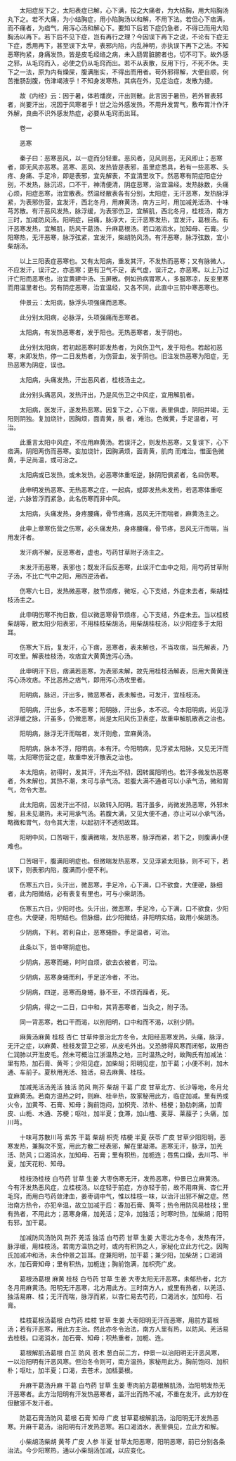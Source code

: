 <!-- { "loadSidebar": true } -->
　　太阳症反下之，太阳表症已解，心下满，按之大痛者，为大结胸，用大陷胸汤丸下之。若不大痛，为小结胸症，用小陷胸汤以和解，不用下法。若但心下痞满，而不痛者，为痞气，用泻心汤和解心下。要知下后若下症仍急者，不得已而用大陷胸汤以再下。若下后不见下症，岂有再行之理？今因误下再下之说，不论有下症无下症，悉用再下，甚至误下太早，表邪内陷，内乱神明，亦执误下再下之法。不知恶寒拘紧，身痛发热，皆是皮毛经络之病，未入肠胃脏腑者也，切不可下。故外感之邪，从毛窍而入，必使之仍从毛窍而出。若不从表散，反用下行，不死不休。夫下之一法，原为内有燥屎，腹满胀实，不得出而用者。苟外邪得解，大便自顺，何苦推肠刮腹，伤津竭液乎！不知身发寒热，其病在外，见症治症，发散为捷。

　　故《内经》云：因于暑，体若燔炭，汗出则散。此言因于暑热，若外冒表邪者，尚要汗出，况因于风寒者乎！世之治外感发热，不用升发胃气，敷布胃汁作汗外解，良由不识外感发热症，必要从毛窍而出耳。

　　卷一

　　恶寒

　　秦子曰：恶寒恶风，以一症而分轻重。恶风者，见风则恶，无风即止；恶寒者，即无风亦恶寒。恶寒、恶风、发热皆是表邪，虽里症悉具，若有一些恶寒、头疼、身痛、手足冷，即是表邪，宜先解表，不宜清里攻下。然恶寒有阴症阳症分别，不发热，脉沉迟，口不干，神清便清，阴症恶寒，治宜温经。发热脉数，头痛心烦，阳症恶寒，治宜散表。然温经散表各有分别，太阳症，无汗恶寒，发热脉浮紧，为表邪伤营，宜发汗，西北冬月，用麻黄汤，南方三时，用加减羌活汤、十味芎苏散。有汗恶风发热，脉浮缓，为表邪伤卫，宜解肌，西北冬月，桂枝汤，南方三时，加减防风汤。阳明症，目痛，脉浮大，无汗恶寒发热，宜发汗，葛根汤。有汗恶寒发热，宜解肌，防风干葛汤、升麻葛根汤。若口渴消水，加知母、石膏。少阳寒热，无汗恶寒，脉浮弦紧，宜发汗，柴胡防风汤。有汗恶寒，脉浮弦数，宜小柴胡汤。

　　以上三阳表症恶寒也。又有太阳病，重发其汗，不发热而恶寒；又有脉微人，不应发汗，误汗之，亦恶寒；更有卫气不足，表气虚，误汗之，亦恶寒。以上乃过汗亡阳而恶寒也，治宜黄建中汤、玉屏散。例如热病胃寒人，多服寒凉，反变里寒而用温里者也。另有阴症恶寒，治宜温经，又各不同，此直中三阴中寒恶寒也。

　　仲景云：太阳病，脉浮头项强痛而恶寒。

　　此分别太阳病，必脉浮，头项强痛而恶寒者。

　　太阳病，有发热恶寒者，发于阳也。无热恶寒者，发于阴也。

　　此分别太阳病，若初起恶寒时即发热者，为风伤卫气，发于阳也。若起初恶寒，未即发热，停一二日发热者，为伤营血，发于阴也。旧注发热恶寒为阳症，无热恶寒为阴症，误也。

　　太阳病，头痛发热，汗出恶风者，桂枝汤主之。

　　此分别头痛恶风，发热汗出，乃是风伤卫之中风症，宜用解肌者。

　　太阳病，医发汗，遂发热恶寒。因复下之，心下痞，表里俱虚，阴阳并竭，无阳则阴独。复加烧针，因胸烦，面青黄，肤 者，难治。色微黄，手足温者，可治。

　　此重言太阳中风症，不应用麻黄汤。若误汗之，则发热恶寒，又复误下，心下痞满，阴阳两伤而恶寒。妄加烧针，因胸满烦，面青黄，肌肉 而难治。惟面色微黄，手足尚温，或可治之。

　　太阳病或已发热，或未发热，必恶寒体重呕逆，脉阴阳俱紧者，名曰伤寒。

　　此申明发热恶寒、无热恶寒之症，一起病，或即发热未发热，若恶寒体重呕逆，六脉皆浮而紧急，此名伤寒而非中风。

　　太阳病，头痛发热，身疼腰痛，骨节疼痛，恶风无汗而喘者，麻黄汤主之。

　　此申上章寒伤营之伤寒，必头痛发热，身疼腰痛，骨节疼，恶风无汗而喘，当用发汗者。

　　发汗病不解，反恶寒者，虚也，芍药甘草附子汤主之。

　　未发汗而恶寒，表邪也；既发汗后反恶寒，此误汗亡血中之阳，用芍药甘草附子汤，不比亡气中之阳，用四逆汤者。

　　伤寒六七日，发热微恶寒，肢节烦疼，微呕，心下支结，外症未去者，柴胡桂枝汤主之。

　　此申明伤寒不拘日数，但以微恶寒骨节烦疼，心下支结，外症未去。当以桂枝柴胡等，散太阳少阳表邪，不用桂枝柴胡汤，用柴胡桂枝汤，以少阳症多于太阳耳。

　　伤寒大下后，复发汗，心下痞，恶寒者，表未解也，不当攻痞，当先解表，乃可攻里。解表桂枝汤，攻痞宜大黄黄连泻心汤。

　　此申明汗下后，痞满若恶寒，为表邪未解，故先用桂枝汤解表，后用大黄黄连泻心汤攻痞。不比恶热之痞气，即用泻心汤攻里者。

　　阳明病，脉迟，汗出多，微恶寒者，表未解也，可发汗，宜桂枝汤。

　　阳明病，汗出多，本不恶寒；阳明脉，汗出多，本不迟。今本阳明病，尚见浮迟浮缓之脉，汗虽多，仍微恶寒，尚是太阳风伤卫表症，故重申解肌散表之治也。

　　阳明病，脉浮无汗而喘者，发汗则愈，宜麻黄汤。

　　阳明病，脉本不浮，阳明病，本有汗。今阳明病，见浮紧太阳脉，又见无汗而喘，太阳寒伤营之症，故重申发汗散表之治也。

　　本太阳病，初得时，发其汗，汗先出不彻，因转属阳明也。若汗多微发热恶寒者，外未解也，其热不潮，未可与承气汤。若腹大满不通者可以小承气汤，微和胃气，勿令大泄。

　　此太阳病，因发汗出不彻，以致转入阳明。若汗虽多，尚微发热恶寒，外邪未解，且未见潮热，未可用承气汤。若腹大满，又见大便不通，亦止可以小承气汤，略微和胃气，勿令其大泄，以起初汗不透彻故耳。

　　阳明中风，口苦咽干，腹满微喘，发热恶寒，脉浮而紧，若下之，则腹满小便难也。

　　口苦咽干，腹满阳明症也。但微喘发热恶寒，又见浮紧太阳脉，则不可下，若误下，则表邪内陷，腹满而小便不利。

　　伤寒五六日，头汗出，微恶寒，手足冷，心下满，口不欲食，大便硬，脉细者，此为阳微结，必有表复有里也，可与小柴胡汤。

　　伤寒五六日，少阳时也。头汗出，微恶寒，手足冷，心下满，口不欲食，少阳症也。大便硬，阳明结也。但脉细，此少阳微结，非阳明实结，故用小柴胡汤。

　　少阴病，下利。若利自止，恶寒蜷卧。手足温者，可治。

　　此条以下，皆中寒阴症也。

　　少阴病，恶寒而蜷，时时自烦，欲去衣被者，可治。

　　少阴病，恶寒身蜷而利，手足逆冷者，不治。

　　少阴病，四逆，恶寒而身蜷，脉不至，不烦而躁者，死。

　　少阴病，得之一二日，口中和，其背恶寒者，当灸之，附子汤。

　　同一背恶寒，若口干而渴，以别阳明，口中和而不渴，以别少阴。

　　麻黄汤麻黄 桂枝 杏仁 甘草仲景治北方冬令，太阳经恶寒发热，头痛，脉浮，无汗之症，以麻黄、桂枝发营卫之邪，从皮毛外出。又恐肺得风寒而闭郁，故用杏仁润肺以开泄皮毛。然未可概治江浙温热之地，三时温热之时，故陶氏有加减法：里有热，加石膏、黄芩；少阳见症，加柴胡；阳明见症，加干葛；小便不利，加木通、车前子。夏秋用羌活、独活，易去麻黄、桂枝。

　　加减羌活汤羌活 独活 防风 荆芥 柴胡 干葛 广皮 甘草北方、长沙等地，冬月允宜麻黄汤。若南方温热之时，则麻、桂辛热，故家秘用此方，临症加减。里有热或火令，加黄芩、石膏、知母；胸前饱闷，加枳壳、浓朴、桔梗；胁肋刺痛，加青皮、山栀、木通、苏梗；呕吐，加半夏；食滞，加山楂、麦芽、莱菔子；头痛，加川芎。

　　十味芎苏散川芎 紫苏 干葛 柴胡 枳壳 桔梗 半夏 茯苓 广皮 甘草少阳阳明，恶寒发热，兼胸次不宽，用此方散二经表邪，解在里凝滞。恶寒无汗，脉浮，加羌活、防风；口渴消水，加知母、石膏；里有积热，加栀连；唇焦口燥，去川芎、半夏，加天花粉、知母。

　　桂枝汤桂枝 白芍药 甘草 生姜 大枣伤寒无汗，发热恶寒，仲景已立麻黄汤。今有汗发热恶风症，立桂枝汤。以症轻于前症，方亦轻于前，故不用麻黄、杏仁开毛窍，而用白芍药敛津血，姜枣调中气，惟以桂枝一味，以治汗出邪不解之症。然治南方热令，亦犯辛温，故立加减于后：春加石膏、黄芩；热令用防风易桂枝；里有热者，不用此方；恶寒身痛，加羌活；足冷，加独活；时寒时热，加柴胡；阳明有邪，加干葛。

　　加减防风汤防风 荆芥 羌活 独活 白芍药 甘草 生姜 大枣北方冬令，发热有汗，脉浮缓，用桂枝汤。若南方温热之时，或内有积热之人，家秘化立此方代之。因陶氏加减冲和汤，未合仲景之旨耳。症兼阳明，加干葛；兼少阳，加柴胡；口渴消水，加石膏知母；里有积热，加栀连；胸前饱满，加枳壳广皮。

　　葛根汤葛根 麻黄 桂枝 白芍药 甘草 生姜 大枣太阳无汗恶寒，未郁热者，北方冬月用麻黄汤。阳明无汗恶寒，北方用此方。三时南方人，或里有热者，以羌活、独活易麻、桂；无汗而喘，脉浮而紧，以杏仁易去芍药，口渴消水，加知母、石膏。

　　桂枝葛根汤葛根 白芍药 桂枝 甘草 生姜 大枣阳明无汗而恶寒，用前方葛根汤；若有汗恶寒，用此方主治。然此亦冬令治法，南方人里有热，以防风、羌活易去桂枝。口渴消水，加石膏、知母；积热重者，加栀、连。

　　葛根解肌汤葛根 白芷 防风 苍术 葱白前二方，仲景一以治阳明无汗恶风寒，一以治阳明有汗恶风寒。但治冬令则可，南方温热，家秘用此方。胸前饱闷、加枳朴；呕吐，加半夏；口渴，去苍术，加栝蒌根。

　　升麻干葛汤升麻 干葛 白芍药 甘草 生姜 枣肉前方葛根解肌汤，治阳明发热无汗恶寒者。此方治阳明有汗发热恶寒者，盖汗出而热不减，不重在发汗。此方妙在但散邪不发汗者。

　　防葛石膏汤防风 葛根 石膏 知母 广皮 甘草葛根解肌汤，治阳明无汗发热恶寒。升麻干葛汤，治阳明有汗发热恶寒。若口渴消水，表里俱见，立此方和解。

　　小柴胡汤柴胡 黄芩 广皮 人参 半夏 甘草太阳恶寒，阳明恶寒，前已分别各条治法。今少阳寒热，通以小柴胡汤加减，以应变化。


